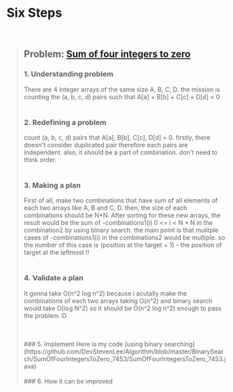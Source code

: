 # Six Steps
<br />

> ## Problem: [Sum of four integers to zero](https://www.acmicpc.net/problem/7453)
>
> ### 1. Understanding problem
>  There are 4 integer arrays of the same size A, B, C, D. the mission is counting the (a, b, c, d) pairs 
  such that A[a] + B[b] + C[c] + D[d] = 0 
> <br />
> <br />
> ### 2. Redefining a problem
>  count (a, b, c, d) pairs that A[a], B[b], C[c], D[d] = 0. firstly, there doesn't consider duplicated pair
  therefore each pairs are independent. also, it should be a part of combination. don't need to think order.
> <br />
> <br />
> ### 3. Making a plan
>  First of all, make two combinations that have sum of all elements of each two arrays like A, B and C, D.
  then, the size of each combinations should be N\*N. After sorting for these new arrays, the result would be 
  the sum of -combinations1(i) 0 <= i < N * N in the combination2 by using binary search. the main point is that 
  mulitple cases of -combinations1(i) in the combinations2 would be multiple. so the number of this case is 
  (position at the target + 1) - the position of target at the leftmost !!
> <br />
> <br />
> ### 4. Validate a plan
>  It gonna take O(n^2 log n^2) because i acutally make the combinations of each two arrays taking O(n^2) and binary search 
  would take O(log N^2) so it should be O(n^2 log n^2) enough to pass the problem :D
>
> <br />
> <br />
> ### 5. Implement
>  Here is my code [using binary searching](https://github.com/DevStevenLee/Algorithm/blob/master/BinarySearch/SumOfFourIntegersToZero_7453/SumOfFourIntegersToZero_7453.java)
> <br /> 
> <br />
> ### 6. How it can be improved
>
>
>


